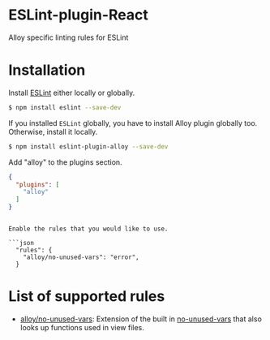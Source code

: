ESLint-plugin-React
===================


Alloy specific linting rules for ESLint

# Installation

Install [ESLint](https://www.github.com/eslint/eslint) either locally or globally.

```sh
$ npm install eslint --save-dev
```

If you installed `ESLint` globally, you have to install Alloy plugin globally too. Otherwise, install it locally.

```sh
$ npm install eslint-plugin-alloy --save-dev
```


Add "alloy" to the plugins section.

```json
{
  "plugins": [
    "alloy"
  ]
}
```
```

Enable the rules that you would like to use.

```json
  "rules": {
    "alloy/no-unused-vars": "error",
  }
```

# List of supported rules

* [alloy/no-unused-vars](docs/rules/no-unused-vars.md): Extension of the built in [no-unused-vars](https://github.com/eslint/eslint/blob/master/docs/rules/no-unused-vars.md) that also looks up functions used in view files.

